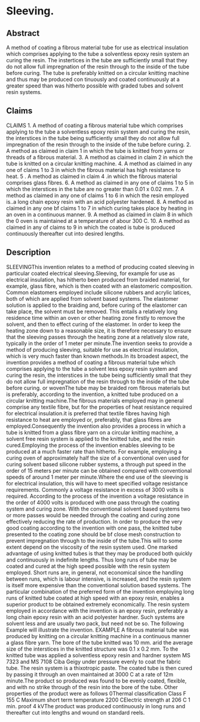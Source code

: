 # Sleeving.

## Abstract
A method of coating a fibrous material tube for use as electrical insulation which comprises applying to the tube a solventless epoxy resin system an curing the resin. The instertices in the tube are sufficiently small that they do not allow full impregnation of the resin through to the inside of the tube before curing. The tube is preferably knitted on a circular knitting machine and thus may be produced con tinuously and coated continuously at a greater speed than was hitherto possible with graded tubes and solvent resin systems.

## Claims
CLAIMS 1. A method of coating a fibrous material tube which comprises applying to the tube a solventless epoxy resin system and curing the resin, the interstices in the tube being sufficiently small they do not allow full impregnation of the resin through to the inside of the tube before curing. 2. A method as claimed in claim 1 in which the tube is knitted from yarns or threads of a fibrous material. 3. A method as claimed in claim 2 in which the tube is knitted on a circular knitting machine. 4. A method as claimed in any one of claims 1 to 3 in which the fibrous material has high resistance to heat. 5 . A method as claimed in claim 4 .in which the fibrous material comprises glass fibres. 6. A method as claimed in any one of claims 1 to 5 in which the interstices in the tube are no greater than 0.01 x 0.02 mm. 7. A method as claimed in any one of claims 1 to 6 in which the resin employed is..a long chain epoxy resin with an acid polyester hardened. 8. A method as claimed in any one bf claims 1 to 7 in which curing takes place by heating in an oven in a continuous manner. 9. A method as claimed in claim 8 in which the 0 oven is maintained at a temperature of abour 300 C. 10. A method as claimed in any of claims to 9 in which the coated is tube is produced continuously thereafter cut into desired lengths.

## Description
SLEEVINGThis invention relates to a method of producing coated sleeving in particular coated electrical sleeving.Sleeving, for example for use as electrical insulation, has hitherto been produced from braided material, for example, glass fibre, which is then coated with an elastomeric composition. Common elastomers employed include silicone rubbers and acrylic latices, both of which are applied from solvent based systems. The elastomer solution is applied to the braiding and, before curing of the elastomer can take place, the solvent must be removed. This entails a relatively long residence time within an oven or other heating zone firstly to remove the solvent, and then to effect curing of the elastomer. In order to keep the heating zone down to a reasonable size, it is therefore necessary to ensure that the sleeving passes through the heating zone at a relatively slow rate, typically in the order of 1 meter per minute.The invention seeks to provide a method of producing sleeving, suitable for use as electrical insulation, which is very much faster than known methods.In its broadest aspect, the invention provides a method of coating a fibrous material tube which comprises applying to the tube a solvent less epoxy resin system and curing the resin, the interstices in the tube being sufficiently small that they do not allow full impregnation of the resin through to the inside of the tube before curing. or wovenThe tube may be braided rom fibrous materials but is preferably, according to the invention, a knitted tube produced on a circular knitting machine.The fibrous materials employed may in general comprise any textile fibre, but for the properties of heat resistance required for electrical insulation.it is preferred that textile fibres having high resistance to heat are employed or, preferably, that glass fibres are employed.Consequently the invention also provides a process in which a tube is knitted from a glass fibre yarn on a circular knitting machine, a solvent free resin system is applied to the knitted tube, and the resin cured.Employing the process of the invention enables sleeving to be produced at a much faster rate than hitherto. For example, employing a curing oven of approximately half the size of a conventional oven used for curing solvent based silicone rubber systems, a through put speed in the order of 15 meters per minute can be obtained compared with conventional speeds of around 1 meter per minute.Where the end use of the sleeving is for electrical insulation, this will have to meet specified voltage resistance requirements. Commonly a voltage resistance in excess of 3000 volts is required. According to the process of the invention a voltage resistance in the order of 4000 volts is produced with one pass through the coating system and curing zone. With the conventional solvent based systems two or more passes would be needed through the coating and curing zone effectively reducing the rate of production. In order to produce the very good coating according to the invention with one pass, the knitted tube presented to the coating zone should be bf close mesh construction to prevent impregnation through to the inside of the tube.This will to some extent depend on the viscosity of the resin system used. One marked advantage of using knitted tubes is that they may be produced both quickly and continuously in indefinite lengths. Thus long runs of tube may be coated and cured at the high speed possible with the resin system employed. Short runs are, in general, not economical since the handling between runs, which is labour intensive, is increased, and the resin system is itself more expensive than the conventional solution based systems. The particular combination of the preferred form of the invention employing long runs of knitted tube coated at high speed with an epoxy resin, enables a superior product to be obtained extremely economically. The resin system employed in accordance with the invention is an epoxy resin, preferably a long chain epoxy resin with an acid polyester hardner. Such systems are solvent less and are usually two pack, but need not be so. The following Example will illustrate the invention. EXAMPLE A fibrous material tube was produced by knitting on a circular knitting machine in a continuous manner a glass fibre yarn. The bore of the tube knitted was 10 mm. arid the average size of the interstices in the knitted structure was 0.1 x 0.2 mm. To the knitted tube was applied a solventless epoxy resin and hardner system MS 7323 and MS 7108 Ciba Geigy under pressure evenly to coat the fabric tube. The resin system is a thixotropic paste. The coated tube is then cured by passing it through an oven maintained at 3000 C at a rate of 12m minute.The product so produced was found to be evenly coated, flexible, and with no strike through of the resin into the bore of the tube. Other properties of the product were as follows 0Thermal classification Class F 155 C Maximum short term temperature 2200 CElectric strength at 206 C 1 min. proof 4 kVThe product was produced continuously in long runs and thereafter cut into lengths and wound on standard reels.